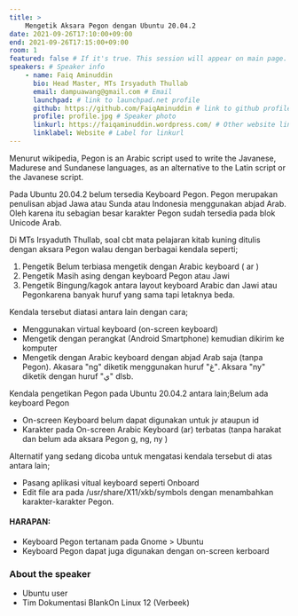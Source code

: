 ```yaml
---
title: >
    Mengetik Aksara Pegon dengan Ubuntu 20.04.2 
date: 2021-09-26T17:10:00+09:00
end: 2021-09-26T17:15:00+09:00
room: 1
featured: false # If it's true. This session will appear on main page.
speakers: # Speaker info
    - name: Faiq Aminuddin
      bio: Head Master, MTs Irsyaduth Thullab
      email: dampuawang@gmail.com # Email
      launchpad: # link to launchpad.net profile
      github: https://github.com/FaiqAminuddin # link to github profile
      profile: profile.jpg # Speaker photo
      linkurl: https://faiqaminuddin.wordpress.com/ # Other website link url
      linklabel: Website # Label for linkurl
---
```

Menurut wikipedia, Pegon is an Arabic script used to write the Javanese, Madurese and Sundanese languages, as an alternative to the Latin script or the Javanese script.

Pada Ubuntu 20.04.2 belum tersedia Keyboard Pegon. Pegon merupakan penulisan abjad Jawa atau Sunda atau Indonesia menggunakan abjad Arab. Oleh karena itu sebagian besar karakter Pegon sudah tersedia pada blok Unicode Arab.

Di MTs Irsyaduth Thullab, soal cbt mata pelajaran kitab kuning ditulis dengan aksara Pegon walau dengan berbagai kendala seperti;
 1. Pengetik Belum terbiasa mengetik dengan Arabic keyboard ( ar )
 2. Pengetik Masih asing dengan keyboard Pegon atau Jawi
 3. Pengetik Bingung/kagok antara layout keyboard Arabic dan Jawi atau Pegonkarena banyak huruf yang sama tapi letaknya beda.

Kendala tersebut diatasi antara lain dengan cara;
 - Menggunakan virtual keyboard (on-screen keyboard)
 - Mengetik dengan perangkat (Android Smartphone) kemudian dikirim ke komputer
 - Mengetik dengan Arabic keyboard  dengan abjad Arab saja (tanpa Pegon). Akasara "ng" diketik menggunakan huruf "غ". Aksara "ny" diketik dengan huruf "ي" dlsb.

Kendala pengetikan Pegon pada Ubuntu 20.04.2 antara lain;Belum ada keyboard Pegon

 - On-screen Keyboard belum dapat digunakan untuk jv ataupun id
 - Karakter pada On-screen Arabic Keyboard (ar) terbatas (tanpa harakat dan belum ada aksara Pegon g, ng, ny )
 
Alternatif yang sedang dicoba untuk mengatasi kendala tersebut di atas antara lain;
 - Pasang aplikasi vitual keyboard seperti Onboard
 - Edit file ara pada /usr/share/X11/xkb/symbols dengan menambahkan karakter-karakter Pegon.
#### HARAPAN:
 - Keyboard Pegon tertanam pada Gnome > Ubuntu
 - Keyboard Pegon dapat juga digunakan dengan on-screen kerboard

### About the speaker
 - Ubuntu user
 - Tim Dokumentasi BlankOn Linux 12 (Verbeek)